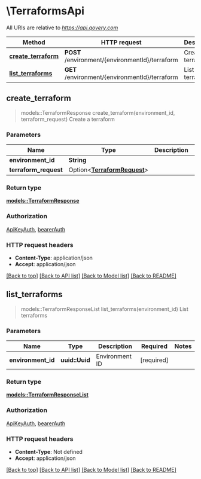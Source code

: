 # \TerraformsApi

All URIs are relative to *https://api.qovery.com*

Method | HTTP request | Description
------------- | ------------- | -------------
[**create_terraform**](TerraformsApi.md#create_terraform) | **POST** /environment/{environmentId}/terraform | Create a terraform
[**list_terraforms**](TerraformsApi.md#list_terraforms) | **GET** /environment/{environmentId}/terraform | List terraforms



## create_terraform

> models::TerraformResponse create_terraform(environment_id, terraform_request)
Create a terraform

### Parameters


Name | Type | Description  | Required | Notes
------------- | ------------- | ------------- | ------------- | -------------
**environment_id** | **String** |  | [required] |
**terraform_request** | Option<[**TerraformRequest**](TerraformRequest.md)> |  |  |

### Return type

[**models::TerraformResponse**](TerraformResponse.md)

### Authorization

[ApiKeyAuth](../README.md#ApiKeyAuth), [bearerAuth](../README.md#bearerAuth)

### HTTP request headers

- **Content-Type**: application/json
- **Accept**: application/json

[[Back to top]](#) [[Back to API list]](../README.md#documentation-for-api-endpoints) [[Back to Model list]](../README.md#documentation-for-models) [[Back to README]](../README.md)


## list_terraforms

> models::TerraformResponseList list_terraforms(environment_id)
List terraforms

### Parameters


Name | Type | Description  | Required | Notes
------------- | ------------- | ------------- | ------------- | -------------
**environment_id** | **uuid::Uuid** | Environment ID | [required] |

### Return type

[**models::TerraformResponseList**](TerraformResponseList.md)

### Authorization

[ApiKeyAuth](../README.md#ApiKeyAuth), [bearerAuth](../README.md#bearerAuth)

### HTTP request headers

- **Content-Type**: Not defined
- **Accept**: application/json

[[Back to top]](#) [[Back to API list]](../README.md#documentation-for-api-endpoints) [[Back to Model list]](../README.md#documentation-for-models) [[Back to README]](../README.md)

